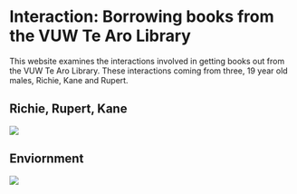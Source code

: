# Interaction: Borrowing books from the VUW Te Aro Library 

This website examines the interactions involved in getting books out from the VUW Te Aro Library. These interactions coming from three, 19 year old males, Richie, Kane and Rupert.

<body>
  
 </div>
  <div id="media">
    <h2>Richie, Rupert, Kane</h2>
    <img src="https://78.media.tumblr.com/9b14bcc5529379362fda92f9d5340f8b/tumblr_pd6r7k0cKi1xchmeyo1_1280.jpg" />
  </div>
  
  <body>
  



<body>
 
 </div>
  <div id="media">
    <h2>Enviornment</h2>
    <img src="https://78.media.tumblr.com/80eb080147e2467627199efcce71fdcf/tumblr_pd6kvy8OXL1xchmeyo1_1280.png" />
  </div>
  
  <body>
  
  
